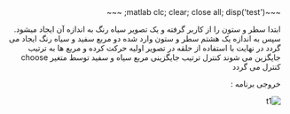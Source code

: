 <div dir = "rtl">
  ~~~matlab
  clc;
  clear;
  close all;
  disp('test');
  ~~~
  
ابتدا سطر و ستون را از کاربر گرفته و یک تصویر سیاه رنگ به اندازه آن ایجاد میشود. 
سپس به اندازه یک هشتم سطر و ستون وارد شده دو مربع سفید و سیاه رنگ ایجاد می گردد
در نهایت با استفاده از حلقه در تصویر اولیه حرکت کرده و مربع ها به ترتیب جایگزین می شوند 
کنترل ترتیب جایگزینی مربع سیاه و سفید توسط متغیر choose کنترل می گردد

خروجی برنامه :

![t1](https://user-images.githubusercontent.com/80279784/113247418-43022900-92d0-11eb-8cc4-313ec013d4b3.PNG)

</div>
